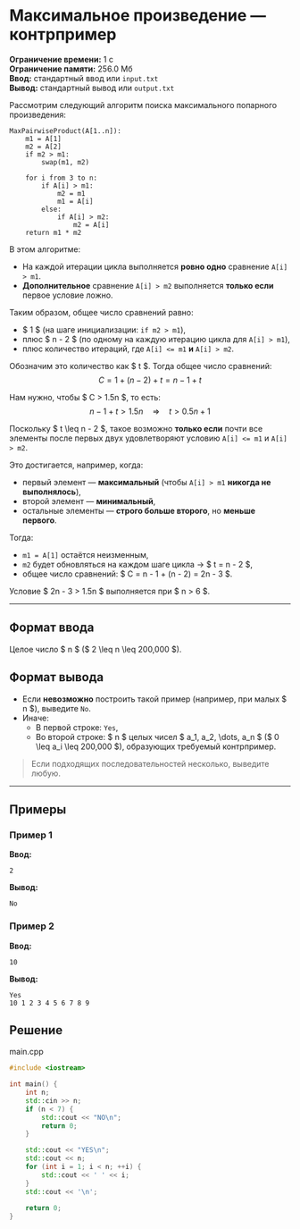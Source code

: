 # Максимальное произведение — контрпример

**Ограничение времени:** 1 с  
**Ограничение памяти:** 256.0 Мб  
**Ввод:** стандартный ввод или `input.txt`  
**Вывод:** стандартный вывод или `output.txt`

Рассмотрим следующий алгоритм поиска максимального попарного произведения:

```
MaxPairwiseProduct(A[1..n]):
    m1 = A[1]
    m2 = A[2]
    if m2 > m1:
        swap(m1, m2)

    for i from 3 to n:
        if A[i] > m1:
            m2 = m1
            m1 = A[i]
        else:
            if A[i] > m2:
                m2 = A[i]
    return m1 * m2
```

В этом алгоритме:
- На каждой итерации цикла выполняется **ровно одно** сравнение `A[i] > m1`.
- **Дополнительное** сравнение `A[i] > m2` выполняется **только если** первое условие ложно.

Таким образом, общее число сравнений равно:
- $ 1 $ (на шаге инициализации: `if m2 > m1`),
- плюс $ n - 2 $ (по одному на каждую итерацию цикла для `A[i] > m1`),
- плюс количество итераций, где `A[i] <= m1` **и** `A[i] > m2`.

Обозначим это количество как $ t $. Тогда общее число сравнений:
$$
C = 1 + (n - 2) + t = n - 1 + t
$$

Нам нужно, чтобы $ C > 1.5n $, то есть:
$$
n - 1 + t > 1.5n \quad \Rightarrow \quad t > 0.5n + 1
$$

Поскольку $ t \leq n - 2 $, такое возможно **только если** почти все элементы после первых двух удовлетворяют условию `A[i] <= m1` и `A[i] > m2`.

Это достигается, например, когда:
- первый элемент — **максимальный** (чтобы `A[i] > m1` **никогда не выполнялось**),
- второй элемент — **минимальный**,
- остальные элементы — **строго больше второго**, но **меньше первого**.

Тогда:
- `m1 = A[1]` остаётся неизменным,
- `m2` будет обновляться на каждом шаге цикла → $ t = n - 2 $,
- общее число сравнений: $ C = n - 1 + (n - 2) = 2n - 3 $.

Условие $ 2n - 3 > 1.5n $ выполняется при $ n > 6 $.

---

## Формат ввода

Целое число $ n $ ($ 2 \leq n \leq 200\,000 $).

## Формат вывода

- Если **невозможно** построить такой пример (например, при малых $ n $), выведите `No`.
- Иначе:
  - В первой строке: `Yes`,
  - Во второй строке: $ n $ целых чисел $ a_1, a_2, \dots, a_n $ ($ 0 \leq a_i \leq 200\,000 $), образующих требуемый контрпример.

> Если подходящих последовательностей несколько, выведите любую.

---

## Примеры

### Пример 1

**Ввод:**
```
2
```

**Вывод:**
```
No
```

### Пример 2

**Ввод:**
```
10
```

**Вывод:**
```
Yes
10 1 2 3 4 5 6 7 8 9
```
## Решение

main.cpp
```cpp
#include <iostream>

int main() {
    int n;
    std::cin >> n;
    if (n < 7) {
        std::cout << "NO\n";
        return 0;
    }

    std::cout << "YES\n";
    std::cout << n;
    for (int i = 1; i < n; ++i) {
        std::cout << ' ' << i;
    }
    std::cout << '\n';
    
    return 0;
}
```

